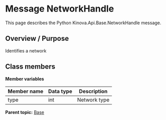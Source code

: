 # Message NetworkHandle

This page describes the Python Kinova.Api.Base.NetworkHandle message.

## Overview / Purpose

Identifies a network

## Class members

 **Member variables** 

|Member name|Data type|Description|
|-----------|---------|-----------|
|type|int|Network type|

**Parent topic:** [Base](../references/summary_Base.md)

